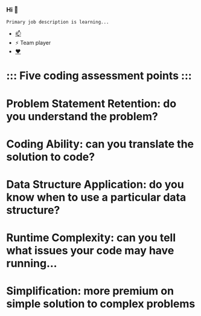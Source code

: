 ### Hi 👋
```
Primary job description is learning...
```

- [📫](https://t.me/bobbyabuchi)
- ⚡ Team player
- [❤️](https://bobbyabuchi.co.uk)

# ::: Five coding assessment points :::
# Problem Statement Retention: do you understand the problem?
# Coding Ability: can you translate the solution to code?
# Data Structure Application: do you know when to use a particular data structure?
# Runtime Complexity: can you tell what issues your code may have running...
# Simplification: more premium on simple solution to complex problems
